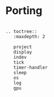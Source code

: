```eval_rst
```

# Porting

```eval_rst

.. toctree::
   :maxdepth: 2

   project
   display
   indev
   tick
   timer-handler
   sleep
   os
   log
   gpu

```

